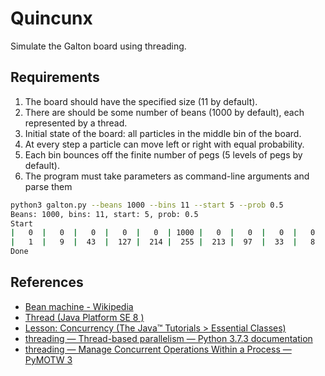 # Quincunx

Simulate the Galton board using threading.

## Requirements

1. The board should have the specified size (11 by default).
1. There are should be some number of beans (1000 by default), each represented by a thread.
1. Initial state of the board: all particles in the middle bin of the board.
1. At every step a particle can move left or right with equal probability.
1. Each bin bounces off the finite number of pegs (5 levels of pegs by default).
1. The program must take parameters as command-line arguments and parse them

```bash
python3 galton.py --beans 1000 --bins 11 --start 5 --prob 0.5
Beans: 1000, bins: 11, start: 5, prob: 0.5
Start
|   0  |   0  |   0  |   0  |   0  | 1000 |   0  |   0  |   0  |   0  |   0  |      1000
|   1  |   9  |  43  |  127 |  214 |  255 |  213 |  97  |  33  |   8  |   0  |      1000
Done
```

## References

* [Bean machine - Wikipedia](https://en.wikipedia.org/wiki/Bean_machine)
* [Thread (Java Platform SE 8 )](https://docs.oracle.com/javase/8/docs/api/java/lang/Thread.html)
* [Lesson: Concurrency (The Java™ Tutorials > Essential Classes)](https://docs.oracle.com/javase/tutorial/essential/concurrency/)
* [threading — Thread-based parallelism — Python 3.7.3 documentation](https://docs.python.org/3/library/threading.html)
* [threading — Manage Concurrent Operations Within a Process — PyMOTW 3](https://pymotw.com/3/threading/)